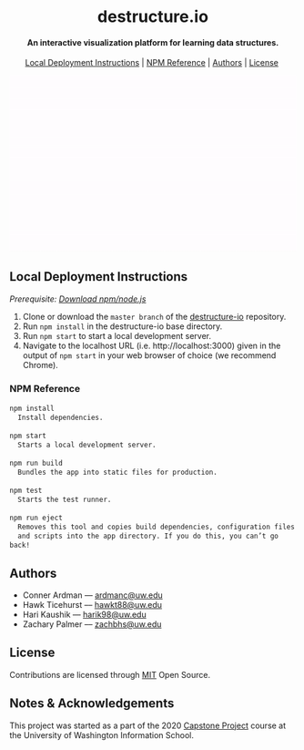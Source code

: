 <h1 align="center">destructure.io</h1>

<h4 align="center">An interactive visualization platform for learning data structures.</h4>

<p align="center">
  <a href="#local-deployment-instructions">Local Deployment Instructions</a>&nbsp;|&nbsp;<a href="#npm-reference">NPM Reference</a>&nbsp;|&nbsp;<a href="#authors">Authors</a>&nbsp;|&nbsp;<a href="#license">License</a>&nbsp;
</p>

<div align="center"><img src="assets/destructure.gif"/></div>

## Local Deployment Instructions

*Prerequisite: [Download npm/node.js](https://www.npmjs.com/get-npm)*

1. Clone or download the `master branch` of the [destructure-io](https://github.com/hawkticehurst/destructure-io) repository.
2. Run `npm install` in the destructure-io base directory.
3. Run `npm start` to start a local development server. 
4. Navigate to the localhost URL (i.e. http://localhost:3000) given in the output of `npm start` in your web browser of choice (we recommend Chrome).

### NPM Reference
```
npm install
  Install dependencies.

npm start
  Starts a local development server.

npm run build
  Bundles the app into static files for production.

npm test
  Starts the test runner.

npm run eject
  Removes this tool and copies build dependencies, configuration files
  and scripts into the app directory. If you do this, you can’t go back!
```

## Authors
* Conner Ardman –– [ardmanc@uw.edu](mailto:ardmanc@uw.edu)
* Hawk Ticehurst –– [hawkt88@uw.edu](mailto:hawkt88@uw.edu)
* Hari Kaushik –– [harik98@uw.edu](mailto:harik98@uw.edu)
* Zachary Palmer –– [zachbhs@uw.edu](mailto:zachbhs@uw.edu)

## License
Contributions are licensed through [MIT](LICENSE) Open Source.

## Notes & Acknowledgements
This project was started as a part of the 2020 [Capstone Project](https://ischool.uw.edu/capstone) course at the University of Washington Information School.
